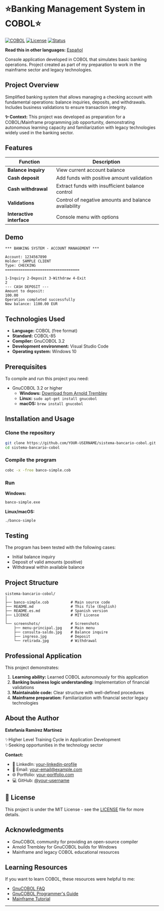 # ⭐Banking Management System in COBOL⭐

[![COBOL](https://img.shields.io/badge/COBOL-3.2-blue)](https://gnucobol.sourceforge.io/)
[![License](https://img.shields.io/badge/license-MIT-green)](LICENSE)
[![Status](https://img.shields.io/badge/status-active-success)]()

**Read this in other languages:** [Español](README.es.md)

Console application developed in COBOL that simulates basic banking operations. Project created as part of my preparation to work in the mainframe sector and legacy technologies.

## Project Overview

Simplified banking system that allows managing a checking account with fundamental operations: balance inquiries, deposits, and withdrawals. Includes business validations to ensure transaction integrity.

**✨ Context:** This project was developed as preparation for a COBOL/Mainframe programming job opportunity, demonstrating autonomous learning capacity and familiarization with legacy technologies widely used in the banking sector.

## Features

| Function | Description |
|---------|-------------|
| **Balance inquiry** | View current account balance |
| **Cash deposit** | Add funds with positive amount validation |
| **Cash withdrawal** | Extract funds with insufficient balance control |
| **Validations** | Control of negative amounts and balance availability |
| **Interactive interface** | Console menu with options |

## Demo

```
*** BANKING SYSTEM - ACCOUNT MANAGEMENT ***

Account: 1234567890
Holder: SAMPLE CLIENT
Type: CHECKING
==================================

1-Inquiry 2-Deposit 3-Withdraw 4-Exit
2
--- CASH DEPOSIT ---
Amount to deposit: 
100.00
Operation completed successfully
New balance: 1100.00 EUR
```

## Technologies Used

- **Language:** COBOL (free format)
- **Standard:** COBOL-85
- **Compiler:** GnuCOBOL 3.2
- **Development environment:** Visual Studio Code
- **Operating system:** Windows 10

## Prerequisites

To compile and run this project you need:

- GnuCOBOL 3.2 or higher
  - **Windows:** [Download from Arnold Trembley](https://www.arnoldtrembley.com/GnuCOBOL.htm)
  - **Linux:** `sudo apt-get install gnucobol`
  - **macOS:** `brew install gnucobol`

## Installation and Usage

### Clone the repository

```bash
git clone https://github.com/YOUR-USERNAME/sistema-bancario-cobol.git
cd sistema-bancario-cobol
```

### Compile the program

```bash
cobc -x -free banco-simple.cob
```

### Run

**Windows:**
```cmd
banco-simple.exe
```

**Linux/macOS:**
```bash
./banco-simple
```

## Testing

The program has been tested with the following cases:

- Initial balance inquiry
- Deposit of valid amounts (positive)
- Withdrawal within available balance

## Project Structure

```
sistema-bancario-cobol/
│
├── banco-simple.cob          # Main source code
├── README.md                 # This file (English)
├── README.es.md              # Spanish version
├── LICENSE                   # MIT License
│
└── screenshots/              # Screenshots
    ├── menu-principal.jpg    # Main menu
    ├── consulta-saldo.jpg    # Balance inquire
    ├── ingreso.jpg           # Deposit
    └── retirada.jpg          # Withdrawal
```

## Professional Application

This project demonstrates:

1. **Learning ability:** Learned COBOL autonomously for this application
2. **Banking business logic understanding:** Implementation of financial validations
3. **Maintainable code:** Clear structure with well-defined procedures
4. **Mainframe preparation:** Familiarization with financial sector legacy technologies

## About the Author

**Estefanía Ramírez Martínez**

✨Higher Level Training Cycle in Application Development  
✨Seeking opportunities in the technology sector  

**Contact:**
- 💼 LinkedIn: [your-linkedin-profile](https://[linkedin.com/in/estefaniazerimar])
- 📧 Email: your-email@example.com
- 🌐 Portfolio: [your-portfolio.com](https://diariohacking.com)
- 💻 GitHub: [@your-username](https://github.com/3stefani)

## 📄 License

This project is under the MIT License - see the [LICENSE](LICENSE) file for more details.

## Acknowledgments

- GnuCOBOL community for providing an open-source compiler
- Arnold Trembley for GnuCOBOL builds for Windows
- Mainframe and legacy COBOL educational resources

## Learning Resources

If you want to learn COBOL, these resources were helpful to me:

- [GnuCOBOL FAQ](https://gnucobol.sourceforge.io/faq/index.html)
- [GnuCOBOL Programmer's Guide](https://gnucobol.sourceforge.io/guides.html)
- [Mainframe Tutorial](https://www.tutorialspoint.com/cobol/index.htm)

---


